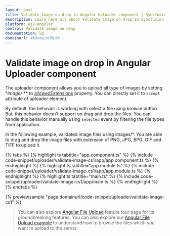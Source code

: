 ```yaml
---
layout: post
title: Validate image on drop in Angular Uploader component | Syncfusion
description: Learn here all about Validate image on drop in Syncfusion Angular Uploader component of Syncfusion Essential JS 2 and more.
platform: ej2-angular
control: Validate image on drop 
documentation: ug
domainurl: ##DomainURL##
---
```


# Validate image on drop in Angular Uploader component

The uploader component allows you to upload all type of images by setting
**image/* ** to [allowedExtensions](https://ej2.syncfusion.com/angular/documentation/api/uploader/#allowedextensions) property.
You can directly set it to `accept` attribute of uploader element.

By default, the behavior is working with select a file using browse button. But, this behavior doesn’t support
on drag and drop the files. You can handle this behavior manually using `selected` event by filtering the file types from application.

In the following example, validated image files using images/*. You are able to drag and drop the image files with extension of PNG, JPG, BPG, GIF and TIFF to upload it.

{% tabs %}
{% highlight ts tabtitle="app.component.ts" %}
{% include code-snippet/uploader/validate-image-cs1/app/app.component.ts %}
{% endhighlight %}
{% highlight ts tabtitle="app.module.ts" %}
{% include code-snippet/uploader/validate-image-cs1/app/app.module.ts %}
{% endhighlight %}
{% highlight ts tabtitle="main.ts" %}
{% include code-snippet/uploader/validate-image-cs1/app/main.ts %}
{% endhighlight %}
{% endtabs %}
  
{% previewsample "page.domainurl/code-snippet/uploader/validate-image-cs1" %}

> You can also explore [Angular File Upload](https://www.syncfusion.com/angular-ui-components/angular-file-upload) feature tour page for its groundbreaking features. You can also explore our [Angular File Upload example](https://ej2.syncfusion.com/angular/demos/#/material/uploader/default) to understand how to browse the files which you want to upload to the server.
